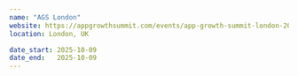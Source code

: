 ```yaml
---
name: "AGS London"
website: https://appgrowthsummit.com/events/app-growth-summit-london-2025/
location: London, UK

date_start: 2025-10-09
date_end:   2025-10-09
---
```

